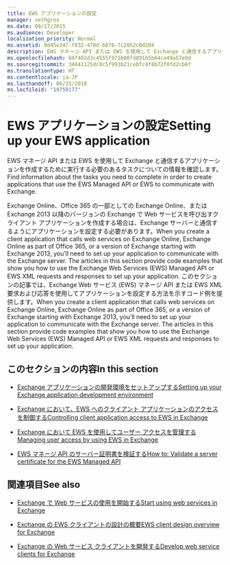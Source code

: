 ```yaml
---
title: EWS アプリケーションの設定
manager: sethgros
ms.date: 09/17/2015
ms.audience: Developer
localization_priority: Normal
ms.assetid: 0d45e347-f832-478d-b078-7c2852c0d204
description: EWS マネージ API または EWS を使用して Exchange と通信するアプリケーションを作成するために実行する必要のあるタスクについての情報を確認します。
ms.openlocfilehash: b8f402d3c4555f971b08fd891b5b64ca49a57e0d
ms.sourcegitcommit: 34041125dc8c5f993b21cebfc4f8b72f0fd2cb6f
ms.translationtype: HT
ms.contentlocale: ja-JP
ms.lasthandoff: 06/25/2018
ms.locfileid: "19759177"
---
```

# <a name="setting-up-your-ews-application"></a><span data-ttu-id="17b6e-103">EWS アプリケーションの設定</span><span class="sxs-lookup"><span data-stu-id="17b6e-103">Setting up your EWS application</span></span>

<span data-ttu-id="17b6e-104">EWS マネージ API または EWS を使用して Exchange と通信するアプリケーションを作成するために実行する必要のあるタスクについての情報を確認します。</span><span class="sxs-lookup"><span data-stu-id="17b6e-104">Find information about the tasks you need to complete in order to create applications that use the EWS Managed API or EWS to communicate with Exchange.</span></span> 
  
<span data-ttu-id="17b6e-105">Exchange Online、Office 365 の一部としての Exchange Online、または Exchange 2013 以降のバージョンの Exchange で Web サービスを呼び出すクライアント アプリケーションを作成する場合は、Exchange サーバーと通信するようにアプリケーションを設定する必要があります。</span><span class="sxs-lookup"><span data-stu-id="17b6e-105">When you create a client application that calls web services on Exchange Online, Exchange Online as part of Office 365, or a version of Exchange starting with Exchange 2013, you’ll need to set up your application to communicate with the Exchange server. The articles in this section provide code examples that show you how to use the Exchange Web Services (EWS) Managed API or EWS XML requests and responses to set up your application.</span></span> <span data-ttu-id="17b6e-106">このセクションの記事では、Exchange Web サービス (EWS) マネージ API または EWS XML 要求および応答を使用してアプリケーションを設定する方法を示すコード例を提供します。</span><span class="sxs-lookup"><span data-stu-id="17b6e-106">When you create a client application that calls web services on Exchange Online, Exchange Online as part of Office 365, or a version of Exchange starting with Exchange 2013, you’ll need to set up your application to communicate with the Exchange server. The articles in this section provide code examples that show you how to use the Exchange Web Services (EWS) Managed API or EWS XML requests and responses to set up your application.</span></span>
  
## <a name="in-this-section"></a><span data-ttu-id="17b6e-107">このセクションの内容</span><span class="sxs-lookup"><span data-stu-id="17b6e-107">In this section</span></span>

- [<span data-ttu-id="17b6e-108">Exchange アプリケーションの開発環境をセットアップする</span><span class="sxs-lookup"><span data-stu-id="17b6e-108">Setting up your Exchange application development environment</span></span>](setting-up-your-exchange-application-development-environment.md)
    
- [<span data-ttu-id="17b6e-109">Exchange において、EWS へのクライアント アプリケーションのアクセスを制御する</span><span class="sxs-lookup"><span data-stu-id="17b6e-109">Controlling client application access to EWS in Exchange</span></span>](controlling-client-application-access-to-ews-in-exchange.md)
    
- [<span data-ttu-id="17b6e-110">Exchange において EWS を使用してユーザー アクセスを管理する</span><span class="sxs-lookup"><span data-stu-id="17b6e-110">Managing user access by using EWS in Exchange</span></span>](managing-user-access-by-using-ews-in-exchange.md)
    
- [<span data-ttu-id="17b6e-111">EWS マネージ API のサーバー証明書を検証する</span><span class="sxs-lookup"><span data-stu-id="17b6e-111">How to: Validate a server certificate for the EWS Managed API</span></span>](how-to-validate-a-server-certificate-for-the-ews-managed-api.md)
    
## <a name="see-also"></a><span data-ttu-id="17b6e-112">関連項目</span><span class="sxs-lookup"><span data-stu-id="17b6e-112">See also</span></span>


- [<span data-ttu-id="17b6e-113">Exchange で Web サービスの使用を開始する</span><span class="sxs-lookup"><span data-stu-id="17b6e-113">Start using web services in Exchange</span></span>](start-using-web-services-in-exchange.md)
    
- [<span data-ttu-id="17b6e-114">Exchange の EWS クライアントの設計の概要</span><span class="sxs-lookup"><span data-stu-id="17b6e-114">EWS client design overview for Exchange</span></span>](ews-client-design-overview-for-exchange.md)
    
- [<span data-ttu-id="17b6e-115">Exchange の Web サービス クライアントを開発する</span><span class="sxs-lookup"><span data-stu-id="17b6e-115">Develop web service clients for Exchange</span></span>](develop-web-service-clients-for-exchange.md)
    

